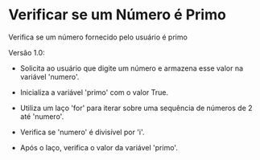 # Verificar se um Número é Primo
Verifica se um número fornecido pelo usuário é primo

Versão 1.0:

- Solicita ao usuário que digite um número e armazena esse valor na variável 'numero'.

- Inicializa a variável 'primo' com o valor True.

- Utiliza um laço 'for' para iterar sobre uma sequência de números de 2 até 'numero'.

- Verifica se 'numero' é divisível por 'i'.

- Após o laço, verifica o valor da variável 'primo'.
